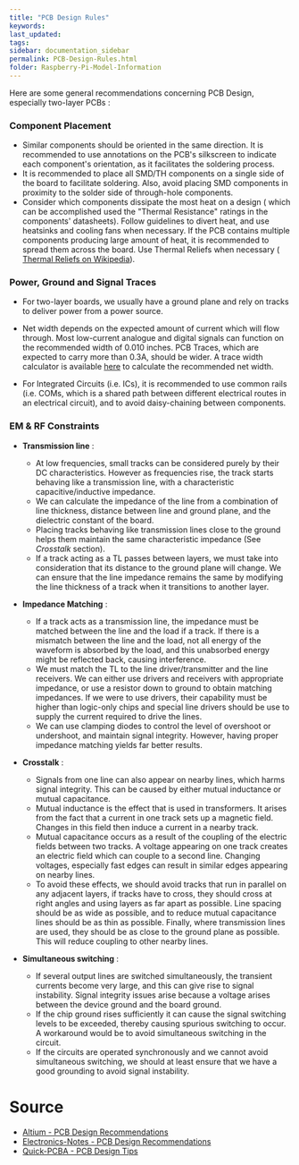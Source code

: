 ```yaml
---
title: "PCB Design Rules"
keywords: 
last_updated: 
tags: 
sidebar: documentation_sidebar
permalink: PCB-Design-Rules.html
folder: Raspberry-Pi-Model-Information
---
```


Here are some general recommendations concerning PCB Design, especially two-layer PCBs :

### Component Placement 

- Similar components should be oriented in the same direction. It is recommended to use annotations on the PCB's silkscreen to indicate each component's orientation, as it facilitates the soldering process.
- It is recommended to place all SMD/TH components on a single side of the board to facilitate soldering. Also, avoid placing SMD components in proximity to the solder side of through-hole components.
- Consider which components dissipate the most heat on a design ( which can be accomplished used the "Thermal Resistance" ratings in the components' datasheets). Follow guidelines to divert heat, and use heatsinks and cooling fans when necessary. If the PCB contains multiple components producing large amount of heat, it is recommended to spread them across the board. Use Thermal Reliefs when necessary ( [Thermal Reliefs on Wikipedia](https://en.wikipedia.org/wiki/Thermal_relief)).

### Power, Ground and Signal Traces

- For two-layer boards, we usually have a ground plane and rely on tracks to deliver power from a power source.
- Net width depends on the expected amount of current which will flow through. Most low-current analogue and digital signals can function on the recommended width of 0.010 inches. PCB Traces, which are expected to carry more than 0.3A, should be wider. A trace width calculator is available [here](http://www.4pcb.com/trace-width-calculator.html) to calculate the recommended net width.

- For Integrated Circuits (i.e. ICs), it is recommended to use common rails (i.e. COMs, which is a shared path between different electrical routes in an electrical circuit), and to avoid daisy-chaining between components.


### EM & RF Constraints 

- **Transmission line** : 
  - At low frequencies, small tracks can be considered purely by their DC characteristics. However as frequencies rise, the track starts behaving like a transmission line, with a characteristic capacitive/inductive impedance. 
  - We can calculate the impedance of the line from a combination of line thickness, distance between line and ground plane, and the dielectric constant of the board. 
  - Placing tracks behaving like transmission lines close to the ground helps them maintain the same characteristic impedance (See *Crosstalk* section). 
  - If a track acting as a TL passes between layers, we must take into consideration that its distance to the ground plane will change. We can ensure that the line impedance remains the same by modifying the line thickness of a track when it transitions to another layer.
- **Impedance Matching** : 
  - If a track acts as a transmission line, the impedance must be matched between the line and the load if a track. If there is a mismatch between the line and the load, not all energy of the waveform is absorbed by the load, and this unabsorbed energy might be reflected back, causing interference. 
  - We must match the TL to the line driver/transmitter and the line receivers. We can either use drivers and receivers with appropriate impedance, or use a resistor down to ground to obtain matching impedances. If we were to use drivers, their capability must be higher than logic-only chips and special line drivers should be use to supply the current required to drive the lines. 
  - We can use clamping diodes to control the level of overshoot or undershoot, and maintain signal integrity. However, having proper impedance matching yields far better results.
- **Crosstalk** : 
  - Signals from one line can also appear on nearby lines, which harms signal integrity. This can be caused by either mutual inductance or mutual capacitance. 
  - Mutual inductance is the effect that is used in transformers. It arises from the fact that a current in one track sets up a magnetic field. Changes in this field then induce a current in a nearby track. 
  - Mutual capacitance occurs as a result of the coupling of the electric fields between two tracks. A voltage appearing on one track creates an electric field which can couple to a second line. Changing voltages,  especially fast edges can result in similar edges appearing on nearby lines. 
  - To avoid these effects, we should avoid tracks that run in parallel on any adjacent layers, if tracks have to cross, they should cross at right angles and using layers as far apart as possible. Line spacing should be as wide as possible, and to reduce mutual  capacitance lines should be as thin as possible. Finally, where transmission lines are used, they should be as close to the ground plane as possible. This will reduce coupling to other nearby lines.

- **Simultaneous switching** : 
  - If several output lines are switched simultaneously, the transient currents become very large, and this can give rise to signal instability. Signal integrity issues arise because a voltage arises between the device ground and the board ground. 
  - If the chip ground rises sufficiently it can cause the signal switching levels to be exceeded, thereby causing spurious switching to occur. A workaround would be to avoid simultaneous switching in the circuit. 
  - If the circuits are operated synchronously and we cannot avoid simultaneous switching, we should at least ensure that we have a good grounding to avoid signal instability.

# Source 

- [Altium -  PCB Design Recommendations](https://resources.altium.com/p/top-5-pcb-design-guidelines-every-pcb-designer-needs-know)
- [Electronics-Notes - PCB Design Recommendations](https://www.electronics-notes.com/articles/analogue_circuits/pcb-design/pcb-design-layout-guidelines.php)
- [Quick-PCBA - PCB Design Tips](https://www.quick-pcba.com/pcb-news/why-not-odd-number-multilayer-printed-circuit-board.html)

